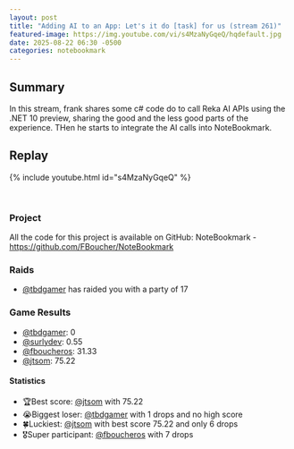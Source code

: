 ```yaml
---
layout: post
title: "Adding AI to an App: Let's it do [task] for us (stream 261)"
featured-image: https://img.youtube.com/vi/s4MzaNyGqeQ/hqdefault.jpg
date: 2025-08-22 06:30 -0500
categories: notebookmark
---
```


## Summary

In this stream, frank shares some c# code do to call Reka AI APIs using the .NET 10 preview, sharing the good and the less good parts of the experience. THen he starts to integrate the AI calls into NoteBookmark. 

## Replay

{% include youtube.html id="s4MzaNyGqeQ" %}

<br/><!--more-->

### Project

All the code for this project is available on GitHub: NoteBookmark - https://github.com/FBoucher/NoteBookmark

### Raids

- [@tbdgamer](https://www.twitch.tv/tbdgamer) has raided you with a party of 17

### Game Results

- [@tbdgamer](https://www.twitch.tv/tbdgamer): 0
- [@surlydev](https://www.twitch.tv/surlydev): 0.55
- [@fboucheros](https://www.twitch.tv/fboucheros): 31.33
- [@jtsom](https://www.twitch.tv/jtsom): 75.22

#### Statistics

- 🏆Best score: [@jtsom](https://www.twitch.tv/jtsom) with 75.22
- 😭Biggest loser: [@tbdgamer](https://www.twitch.tv/tbdgamer) with 1 drops and no high score
- 🍀Luckiest: [@jtsom](https://www.twitch.tv/jtsom) with best score 75.22 and only 6 drops
- 🎖️Super participant: [@fboucheros](https://www.twitch.tv/fboucheros) with 7 drops
